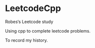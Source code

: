 # LeetcodeCpp
Robes‘s Leetcode study

Using cpp to complete leetcode problems.

To record my history.